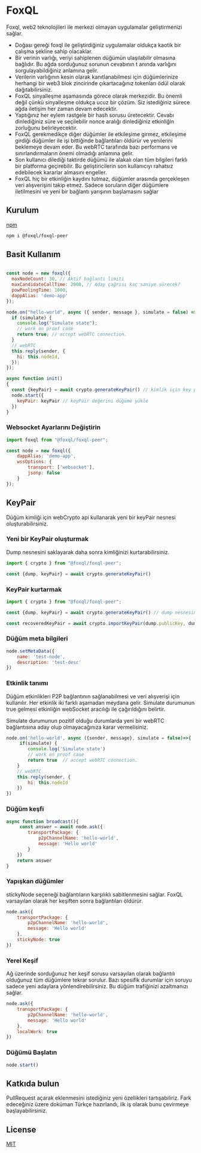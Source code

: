 # FoxQL

Foxql, web2 teknolojileri ile merkezi olmayan uygulamalar geliştirmenizi sağlar.

- Doğası gereği foxql ile geliştirdiğiniz uygulamalar oldukça kaotik bir çalışma şekline sahip olacaklar.
- Bir verinin varlığı, veriyi sahiplenen düğümün ulaşılabilir olmasına bağlıdır. Bu ağda sorduğunuz sorunun cevabının t anında varlığını sorgulayabildiğiniz anlamına gelir. 
- Verilerin varlığının kesin olarak kanıtlanabilmesi için düğümlerinize herhangi bir web3 blok zincirinde çıkartacağınız tokenları ödül olarak dağıtabilirsiniz.
- FoxQL sinyalleşme aşamasında görece olarak merkezidir. Bu önemli değil çünkü sinyalleşme oldukça ucuz bir çözüm. Siz istediğiniz sürece ağda iletişim her zaman devam edecektir.
- Yaptığınız her eylem rastgele bir hash sorusu üretecektir. Cevabı dinlediğiniz süre ve seçilebilir nonce aralığı dinlediğiniz etkinliğin zorluğunu belirleyecektir.
- FoxQL gerekmedikçe diğer düğümler ile etkileşime girmez, etkileşime girdiği düğümler ile işi bittiğinde bağlantıları öldürür ve yenilerini beklemeye devam eder. Bu webRTC tarafında bazı performans ve sınırlandırmaların önemi olmadığı anlamına gelir.
- Son kullanıcı dilediği taktirde düğümü ile alakalı olan tüm bilgileri farklı bir platforma geçirebilir. Bu geliştiricilerin son kullanıcıyı rahatsız edebilecek kararlar almasını engeller.
- FoxQL hiç bir etkinliğin kaydını tutmaz, düğümler arasında gerçekleşen veri alışverişini takip etmez. Sadece soruların diğer düğümlere iletilmesini ve yeni bir bağlantı yarışının başlamasını sağlar

## Kurulum
[npm](https://www.npmjs.com)

```bash
npm i @foxql/foxql-peer
```

## Basit Kullanım

```javascript

const node = new foxql({
  maxNodeCount: 30, // Aktif bağlantı limiti
  maxCandidateCallTime: 2000, // Aday çağrısı kaç saniye sürecek?
  powPoolingTime: 1000,
  dappAlias: 'demo-app'
});

node.on("hello-world", async ({ sender, message }, simulate = false) => {
  if (simulate) {
    console.log("Simulate state");
    // work on proof case
    return true; // accept webRTC connection.
  }
  // webRTC
  this.reply(sender, {
    hi: this.nodeId,
  });
});

async function init()
{
  const {keyPair} = await crypto.generateKeyPair() // kimlik için key pair oluştur
  node.start({
    keyPair: keyPair // keyPair değerini düğüme yükle
  })
}

```

### Websocket Ayarlarını Değiştirin

```js
import foxql from "@foxql/foxql-peer";

const node = new foxql({
    dappAlias: 'demo-app',
    wssOptions: {
        transport: ['websocket'],
        jsonp: false
    }
});
```

## KeyPair
Düğüm kimliği için webCrypto api kullanarak yeni bir keyPair nesnesi oluşturabilirsiniz.

### Yeni bir KeyPair oluşturmak
Dump nesnesini saklayarak daha sonra kimliğinizi kurtarabilirsiniz.
```js
import { crypto } from "@foxql/foxql-peer";

const {dump, keyPair} = await crypto.generateKeyPair()
```

### KeyPair kurtarmak
```js
import { crypto } from "@foxql/foxql-peer";

const {dump, keyPair} = await crypto.generateKeyPair() // dump nesnesini yüklediğiniz yerden çağırın.

const recoveredKeyPair = await crypto.importKeyPair(dump.publicKey, dump.privateKey)
```

### Düğüm meta bilgileri
```javascript
node.setMetaData({
    name: 'test-node',
    description: 'test-desc'
})
```

### Etkinlik tanımı
Düğüm etkinlikleri P2P bağlantının sağlanabilmesi ve veri alışverişi için kullanılır. Her etkinlik iki farklı aşamadan meydana gelir. Simulate durumunun true gelmesi etkinliğin webSocket aracılığı ile çağırıldığını belirtir.

Simulate durumunun pozitif olduğu durumlarda yeni bir webRTC bağlantısına aday olup olmayacağınıza karar vermelisiniz.

```javascript
node.on('hello-world', async ({sender, message}, simulate = false)=>{
	 if(simulate) { 
        console.log('Simulate state')
        // work on proof case
        return true  // accept webRTC connection.
    }
    // webRTC 
    this.reply(sender, {
        hi: this.nodeId
    })
})
```

### Düğüm keşfi
```javascript
async function broadcast(){
	 const answer = await node.ask({
        transportPackage: {
            p2pChannelName: 'hello-world',
            message: 'Hello world'
        }
    })
	return answer
}
```
### Yapışkan düğümler
stickyNode seçeneği bağlantıların karşılıklı sabitlenmesini sağlar. FoxQL varsayılan olarak her keşiften sonra bağlantıları öldürür.
```javascript
node.ask({
	transportPackage: {
		p2pChannelName: 'hello-world',
		message: 'Hello world'
	},
	stickyNode: true
})
```

### Yerel Keşif
Ağ üzerinde sorduğunuz her keşif sorusu varsayılan olarak bağlantılı olduğunuz tüm düğümlere tekrar sorulur. Bazı spesifik durumlar için soruyu sadece yeni adaylara yönlendirebilirsiniz. Bu düğüm trafiğinizi azaltmanızı sağlar.
```javascript
node.ask({
	transportPackage: {
		p2pChannelName: 'hello-world',
		message: 'Hello world'
	},
	localWork: true
})
```

### Düğümü Başlatın
```javascript
node.start()
```

## Katkıda bulun
PullRequest açarak eklenmesini istediğiniz yeni özellikleri tartışabiliriz. Fark edeceğiniz üzere doküman Türkçe hazırlandı, ilk iş olarak bunu çevirmeye başlayabilirsiniz.

## License
[MIT](https://github.com/foxql/peer/blob/main/LICENSE)